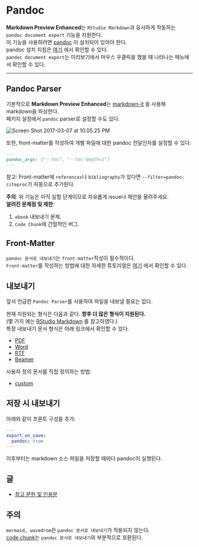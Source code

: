 # Pandoc

**Markdown Preview Enhanced**는 `RStudio Markdown`과 유사하게 작동하는 `pandoc document export` 기능을 지원한다.  
이 기능을 사용하려면 [pandoc](https://pandoc.org/) 이 설치되어 있어야 한다.  
pandoc 설치 지침은 [여기](https://pandoc.org/installing.html) 에서 확인할 수 있다.  
`pandoc document export`는 미리보기에서 마우스 우클릭을 했을 때 나타나는 메뉴에서 확인할 수 있다.

---

## Pandoc Parser

기본적으로 **Markdown Preview Enhanced**는 [markdown-it](https://github.com/markdown-it/markdown-it) 을 사용해 markdown을 파싱한다.  
패키지 설정에서 `pandoc` parser로 설정할 수도 있다.

![Screen Shot 2017-03-07 at 10.05.25 PM](https://i.imgur.com/NdCJBgR.png)

또한, front-matter를 작성하여 개별 파일에 대한 pandoc 전달인자를 설정할 수 있다.

```markdown
---
pandoc_args: ["--toc", "--toc-depth=2"]
---
```

참고: Front-matter에 `references`나 `bibliography`가 있다면 `--filter=pandoc-citeproc`가 자동으로 추가된다.

**주의**: 위 기능은 아직 실험 단계이므로 자유롭게 issue나 제안을 올려주세요.  
**알려진 문제점 및 제한**:

1. `ebook` 내보내기 문제.
2. `Code Chunk`에 간헐적인 버그.

## Front-Matter

`pandoc 문서로 내보내기`는 `front-matter`작성이 필수적이다.  
`Front-matter`를 작성하는 방법에 대한 자세한 튜토리얼은 [여기](https://jekyllrb.com/docs/frontmatter/) 에서 확인할 수 있다.

## 내보내기

앞서 언급한 `Pandoc Parser`를 사용하여 파일을 내보낼 필요는 없다.

현재 지원되는 형식은 다음과 같다. **향후 더 많은 형식이 지원된다.**  
(몇 가지 예는 [RStudio Markdown](https://rmarkdown.rstudio.com/formats.html) 를 참고하였다.)  
특정 내보내기 문서 형식은 아래 링크에서 확인할 수 있다.

- [PDF](ko-kr/pandoc-pdf.md)
- [Word](ko-kr/pandoc-word.md)
- [RTF](ko-kr/pandoc-rtf.md)
- [Beamer](ko-kr/pandoc-beamer.md)

사용자 정의 문서를 직접 정의하는 방법:

- [custom](ko-kr/pandoc-custom.md)

## 저장 시 내보내기

아래와 같이 프론트 구성을 추가:

```yaml
---
export_on_save:
  pandoc: true
---

```

이후부터는 markdown 소스 파일을 저장할 때마다 pandoc이 실행된다.

## 글

- [참고 문헌 및 인용문](pandoc-bibliographies-and-citations.md)

## 주의

`mermaid, wavedrom`은 `pandoc 문서로 내보내기`가 적용되지 않는다.  
[code chunk](ko-kr/code-chunk.md)는 `pandoc 문서로 내보내기`와 부분적으로 호환된다.
